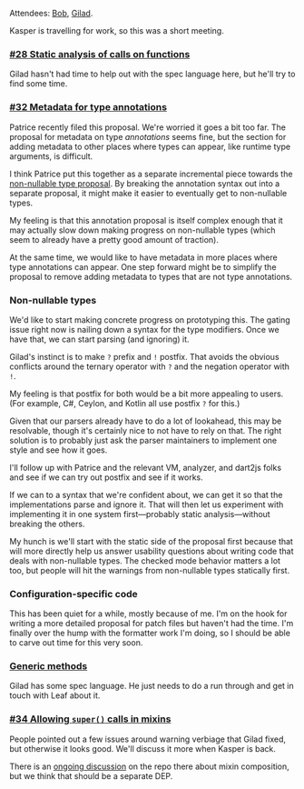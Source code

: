 Attendees: [Bob][], [Gilad][].

[bob]: https://github.com/munificent
[gilad]: https://github.com/gbracha

Kasper is travelling for work, so this was a short meeting.

### [#28 Static analysis of calls on functions][28]

[28]: https://github.com/dart-lang/dart_enhancement_proposals/issues/28

Gilad hasn't had time to help out with the spec language here, but he'll try to
find some time.

### [#32 Metadata for type annotations][32]

[32]: https://github.com/dart-lang/dart_enhancement_proposals/issues/32

Patrice recently filed this proposal. We're worried it goes a bit too far. The
proposal for metadata on type *annotations* seems fine, but the section for
adding metadata to other places where types can appear, like runtime type
arguments, is difficult.

I think Patrice put this together as a separate incremental piece towards the
[non-nullable type proposal][nnbd]. By breaking the annotation syntax out into
a separate proposal, it might make it easier to eventually get to non-nullable
types.

My feeling is that this annotation proposal is itself complex enough that it
may actually slow down making progress on non-nullable types (which seem to
already have a pretty good amount of traction).

At the same time, we would like to have metadata in more places where type
annotations can appear. One step forward might be to simplify the proposal to
remove adding metadata to types that are not type annotations.

[nnbd]: https://github.com/dart-lang/dart_enhancement_proposals/issues/30

### Non-nullable types

We'd like to start making concrete progress on prototyping this. The gating
issue right now is nailing down a syntax for the type modifiers. Once we have
that, we can start parsing (and ignoring) it.

Gilad's instinct is to make `?` prefix and `!` postfix. That avoids the obvious
conflicts around the ternary operator with `?` and the negation operator with
`!`.

My feeling is that postfix for both would be a bit more appealing to users.
(For example, C#, Ceylon, and Kotlin all use postfix `?` for this.)

Given that our parsers already have to do a lot of lookahead, this may be
resolvable, though it's certainly nice to not have to rely on that. The right
solution is to probably just ask the parser maintainers to implement one style
and see how it goes.

I'll follow up with Patrice and the relevant VM, analyzer, and dart2js folks
and see if we can try out postfix and see if it works.

If we can to a syntax that we're confident about, we can get it so that the
implementations parse and ignore it. That will then let us experiment with
implementing it in one system first&mdash;probably static
analysis&mdash;without breaking the others.

My hunch is we'll start with the static side of the proposal first because that
will more directly help us answer usability questions about writing code that
deals with non-nullable types. The checked mode behavior matters a lot too, but
people will hit the warnings from non-nullable types statically first.

### Configuration-specific code

This has been quiet for a while, mostly because of me. I'm on the hook for
writing a more detailed proposal for patch files but haven't had the time. I'm
finally over the hump with the formatter work I'm doing, so I should be able to
carve out time for this very soon.

### [Generic methods][generic methods]

[generic methods]: https://github.com/leafpetersen/dep-generic-methods

Gilad has some spec language. He just needs to do a run through and get in
touch with Leaf about it.

### [#34 Allowing `super()` calls in mixins][34]

[34]: https://github.com/dart-lang/dart_enhancement_proposals/issues/34

People pointed out a few issues around warning verbiage that Gilad fixed, but
otherwise it looks good. We'll discuss it more when Kasper is back.

There is an [ongoing discussion][compose] on the repo there about mixin
composition, but we think that should be a separate DEP.

[compose]: https://github.com/gbracha/lessRestrictedMixins/issues/2
